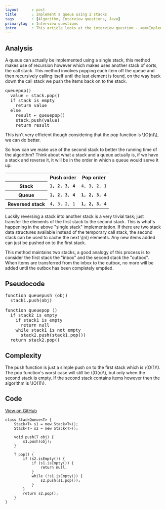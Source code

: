 ```yaml
---
layout      : post
title       : Implement a queue using 2 stacks
tags        : [Algorithm, Interview questions, Java]
primarytag  : Interview questions
intro       : This article looks at the interview question - <em>Implement a queue using two stacks.</em>
---
```


## Analysis

A queue can actually be implemented using a single stack, this method makes use of recursion however which makes uses another stack of sorts, the call stack. This method involves popping each item off the queue and then recursively calling itself until the last element is found, on the way back down the call stack we push the items back on to the stack.

<pre>
queuepop()
  value &larr; stack.pop()
  if stack is empty
    return value
  else
    result &larr; queuepop()
    stack.push(value)
    return result
</pre>

This isn't very efficient though considering that the pop function is \\(O(n)\\), we can do better.

So how can we make use of the second stack to better the running time of the algorithm? Think about what a stack and a queue actually is, if we have a stack and reverse it, it will be in the order in which a queue would serve it up.

<table>
<tbody>
<tr><td></td><th scope="col">Push order</th><th scope="col">Pop order</th></tr>
<tr>
<th scope="row">Stack</th>
<td><code><strong>1, 2, 3, 4</strong></code></td>
<td><code>4, 3, 2, 1</code></td>
</tr>
<tr>
<th scope="row">Queue</th>
<td><code><strong>1, 2, 3, 4</strong></code></td>
<td><code><strong>1, 2, 3, 4</strong></code></td>
</tr>
<tr>
<th scope="row">Reversed stack</th>
<td><code>4, 3, 2, 1</code></td>
<td><code><strong>1, 2, 3, 4</strong></code></td>
</tr>
</tbody>
</table>

Luckily reversing a stack into another stack is a very trivial task; just transfer the elements of the first stack to the second stack. This is what's happening in the above "single stack" implementation. If there are two stack data structures available instead of the temporary call stack, the second stack can be used to cache the next \\(n\\) elements. Any new items added can just be pushed on to the first stack.

This method maintains two stacks, a good analogy of this process is to consider the first stack the "inbox" and the second stack the "outbox". When items are transferred from the inbox to the outbox, no more will be added until the outbox has been completely emptied.



## Pseudocode

<pre>
function queuepush (obj)
  stack1.push(obj)

function queuepop ()
  if stack2 is empty
    if stack1 is empty
      return null
    while stack1 is not empty
      stack2.push(stack1.pop())
  return stack2.pop()
</pre>



## Complexity

The push function is just a simple push on to the first stack which is \\(O(1)\\). The pop function's worst case will still be \\(O(n)\\), but only when the second stack is empty. If the second stack contains items however then the algorithm is \\(O(1)\\).



## Code

[View on GitHub][1]

<!--prettify lang=java-->
    class StackQueue<T> {
        Stack<T> s1 = new Stack<T>();
        Stack<T> s2 = new Stack<T>();

        void push(T obj) {
            s1.push(obj);
        }

        T pop() {
            if (s2.isEmpty()) {
                if (s1.isEmpty()) {
                    return null;
                }
                while (!s1.isEmpty()) {
                    s2.push(s1.pop());
                }
            }
            return s2.pop();
        }
    }

[1]: https://github.com/Tyriar/growing-with-the-web/tree/master/algorithms/interview-questions/two-stack-queue

